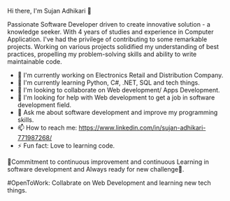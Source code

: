 Hi there, I'm Sujan Adhikari 👋

Passionate Software Developer driven to create innovative solution - a knowledge seeker.
With 4 years of studies and experience in Computer Application. I've had the privilege of contributing to some remarkable projects. Working on various projects solidified my understanding of best practices, propelling my problem-solving skills and ability to write maintainable code.

- 🔭 I'm currently working on Electronics Retail and Distribution Company.
- 🌱 I'm currently learning Python, C#, .NET, SQL and tech things.
- 👯 I'm looking to collaborate on Web development/ Apps Development.
- 🤔 I'm looking for help with Web development to get a job in software development field.
- 💬 Ask me about software development and improve my programming skills.
- 📫 How to reach me: https://www.linkedin.com/in/sujan-adhikari-771987268/
- ⚡ Fun fact: Love to learning code.

🚀Commitment to continuous improvement and continuous Learning in software development and Always ready for new challenge🎯.

#OpenToWork: Collabrate on Web Development and learning new tech things.
